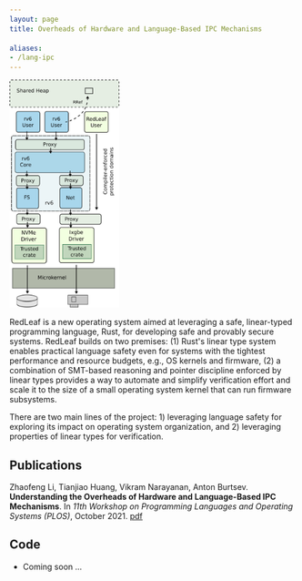 ```yaml
---
layout: page
title: Overheads of Hardware and Language-Based IPC Mechanisms

aliases:
- /lang-ipc
---
```


<img src="images/redleaf.png" height="400px"/>

RedLeaf is a new operating system aimed at leveraging a safe, linear-typed
programming language, Rust, for developing safe and provably secure systems.
RedLeaf builds on two premises: (1) Rust\'s linear type system enables practical
language safety even for systems with the tightest performance and resource
budgets, e.g., OS kernels and firmware, (2) a combination of SMT-based
reasoning and pointer discipline enforced by linear types provides a way to
automate and simplify verification effort and scale it to the size of a small
operating system kernel that can run firmware subsystems. 

There are two main lines of the project: 1) leveraging language safety for
exploring its impact on operating system organization, and 2) leveraging
properties of linear types for verification. 

## Publications

Zhaofeng Li, Tianjiao Huang, Vikram Narayanan, Anton Burtsev. **Understanding
the Overheads of Hardware and Language-Based IPC Mechanisms**. In _11th
Workshop on Programming Languages and Operating Systems (PLOS)_, October 2021.
[pdf](https://mars-research.github.io/doc/plos21/plos21-ipc-overheads.pdf)

## Code

* Coming soon ...
